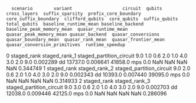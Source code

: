       scenario        variant                   circuit  qubits  cross_layers  suffix_sparsity  prefix_core_boundary  core_suffix_boundary  clifford_qubits  core_qubits  suffix_qubits  total_qubits  baseline_runtime_mean baseline_backend  baseline_peak_memory_mean  quasar_runtime_mean  quasar_peak_memory_mean quasar_backend  quasar_conversions  quasar_boundary_mean  quasar_rank_mean  quasar_frontier_mean  quasar_conversion_primitives  runtime_speedup
0  staged_rank  staged_rank_1  staged_partition_circuit     9.0           1.0              0.6                   2.0                   1.0              4.0          3.0            2.0           9.0               0.002289               dd                    13737.0             0.006641                  41858.0            mps                 0.0                   NaN               NaN                   NaN                           NaN         0.344749
1  staged_rank  staged_rank_2  staged_partition_circuit     9.0           2.0              0.6                   2.0                   1.0              4.0          3.0            2.0           9.0               0.002343               dd                    10393.0             0.007440                  39095.0            mps                 0.0                   NaN               NaN                   NaN                           NaN         0.314933
2  staged_rank  staged_rank_3  staged_partition_circuit     9.0           3.0              0.6                   2.0                   1.0              4.0          3.0            2.0           9.0               0.002703               dd                    12038.0             0.009446                  42125.0            mps                 0.0                   NaN               NaN                   NaN                           NaN         0.286096